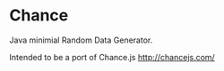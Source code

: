 Chance
======

Java minimial Random Data Generator.

Intended to be a port of Chance.js http://chancejs.com/
